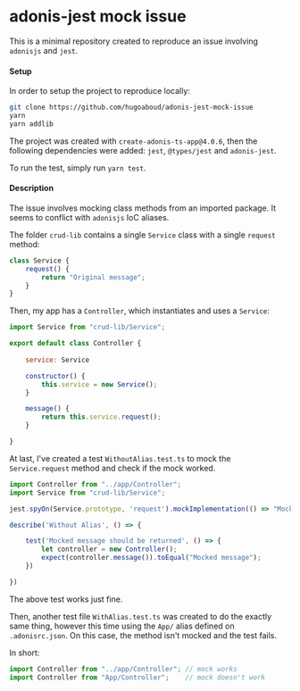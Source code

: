 # adonis-jest mock issue

This is a minimal repository created to reproduce an issue involving `adonisjs` and `jest`.

#### Setup

In order to setup the project to reproduce locally:

```bash
git clone https://github.com/hugoaboud/adonis-jest-mock-issue
yarn
yarn addlib
```

The project was created with `create-adonis-ts-app@4.0.6`, then the following dependencies were added: `jest`, `@types/jest` and `adonis-jest`.

To run the test, simply run `yarn test`.

#### Description

The issue involves mocking class methods from an imported package. It seems to conflict with `adonisjs` IoC aliases.

The folder `crud-lib` contains a single `Service` class with a single `request` method:

```javascript
class Service {
    request() {
        return "Original message";
    }
}
```

Then, my app has a `Controller`, which instantiates and uses a `Service`:

```javascript
import Service from "crud-lib/Service";

export default class Controller {
    
    service: Service

    constructor() {
        this.service = new Service();
    }

    message() {
        return this.service.request();
    }

} 
``` 

At last, I've created a test `WithoutAlias.test.ts` to mock the `Service.request` method and check if the mock worked.

```typescript
import Controller from "../app/Controller";
import Service from "crud-lib/Service";

jest.spyOn(Service.prototype, 'request').mockImplementation(() => "Mocked message")

describe('Without Alias', () => {

    test('Mocked message should be returned', () => {
        let controller = new Controller();
        expect(controller.message()).toEqual("Mocked message");
    })

})
```

The above test works just fine.

Then, another test file `WithAlias.test.ts` was created to do the exactly same thing, however this time using the `App/` alias defined on `.adonisrc.json`.
On this case, the method isn't mocked and the test fails.

In short:

```typescript
import Controller from "../app/Controller"; // mock works
import Controller from "App/Controller";    // mock doesn't work
```
